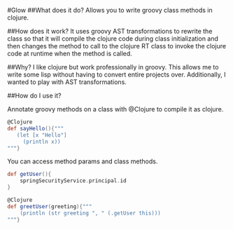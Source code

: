 #Glow
##What does it do?
Allows you to write groovy class methods in clojure.

##How does it work?
It uses groovy AST transformations to rewrite the class so that it will compile the clojure code during class 
initialization and then changes the method to call to the clojure RT class to invoke the clojure code at runtime when
the method is called.

##Why?
I like clojure but work professionally in groovy. This allows me to write some lisp without having to convert entire 
projects over. Additionally, I wanted to play with AST transformations.

##How do I use it?

Annotate groovy methods on a class with @Clojure to compile it as clojure.

```groovy
@Clojure
def sayHello(){"""
   (let [x "Hello"]
     (println x))
"""}
```

You can access method params and class methods.

```groovy
def getUser(){
    springSecurityService.principal.id
}

@Clojure
def greetUser(greeting){"""
    (println (str greeting ", " (.getUser this)))
"""}
```
